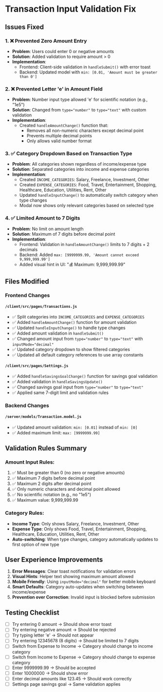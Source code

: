 # Transaction Input Validation Fix

## Issues Fixed

### 1. ❌ Prevented Zero Amount Entry
- **Problem**: Users could enter 0 or negative amounts
- **Solution**: Added validation to require amount > 0
- **Implementation**: 
  - Frontend: Client-side validation in `handleSubmit()` with error toast
  - Backend: Updated model with `min: [0.01, 'Amount must be greater than 0']`

### 2. ❌ Prevented Letter 'e' in Amount Field
- **Problem**: Number input type allowed 'e' for scientific notation (e.g., "1e5")
- **Solution**: Changed from `type="number"` to `type="text"` with custom validation
- **Implementation**: 
  - Created `handleAmountChange()` function that:
    - Removes all non-numeric characters except decimal point
    - Prevents multiple decimal points
    - Only allows valid number format

### 3. ✅ Category Dropdown Based on Transaction Type
- **Problem**: All categories shown regardless of income/expense type
- **Solution**: Separated categories into income and expense categories
- **Implementation**:
  - Created `INCOME_CATEGORIES`: Salary, Freelance, Investment, Other
  - Created `EXPENSE_CATEGORIES`: Food, Travel, Entertainment, Shopping, Healthcare, Education, Utilities, Rent, Other
  - Updated `handleInputChange()` to automatically switch category when type changes
  - Modal now shows only relevant categories based on selected type

### 4. ✅ Limited Amount to 7 Digits
- **Problem**: No limit on amount length
- **Solution**: Maximum of 7 digits before decimal point
- **Implementation**:
  - Frontend: Validation in `handleAmountChange()` limits to 7 digits + 2 decimals
  - Backend: Added `max: [9999999.99, 'Amount cannot exceed 9,999,999.99']`
  - Added visual hint in UI: "💰 Maximum: 9,999,999.99"

## Files Modified

### Frontend Changes

#### `/client/src/pages/Transactions.js`
- ✅ Split categories into `INCOME_CATEGORIES` and `EXPENSE_CATEGORIES`
- ✅ Added `handleAmountChange()` function for amount validation
- ✅ Updated `handleInputChange()` to handle type changes
- ✅ Added amount validation in `handleSubmit()`
- ✅ Changed amount input from `type="number"` to `type="text"` with `inputMode="decimal"`
- ✅ Updated category dropdown to show filtered categories
- ✅ Updated all default category references to use array constants

#### `/client/src/pages/Settings.js`
- ✅ Added `handleSavingsGoalChange()` function for savings goal validation
- ✅ Added validation in `handleSavingsUpdate()`
- ✅ Changed savings goal input from `type="number"` to `type="text"`
- ✅ Applied same 7-digit limit and validation rules

### Backend Changes

#### `/server/models/Transaction.model.js`
- ✅ Updated amount validation: `min: [0.01]` instead of `min: [0]`
- ✅ Added maximum limit: `max: [9999999.99]`

## Validation Rules Summary

### Amount Input Rules:
1. ✅ Must be greater than 0 (no zero or negative amounts)
2. ✅ Maximum 7 digits before decimal point
3. ✅ Maximum 2 digits after decimal point
4. ✅ Only numeric characters and decimal point allowed
5. ✅ No scientific notation (e.g., no "1e5")
6. ✅ Maximum value: 9,999,999.99

### Category Rules:
- **Income Type**: Only shows Salary, Freelance, Investment, Other
- **Expense Type**: Only shows Food, Travel, Entertainment, Shopping, Healthcare, Education, Utilities, Rent, Other
- **Auto-switching**: When type changes, category automatically updates to first option of new type

## User Experience Improvements

1. **Error Messages**: Clear toast notifications for validation errors
2. **Visual Hints**: Helper text showing maximum amount allowed
3. **Mobile Friendly**: Using `inputMode="decimal"` for better mobile keyboard
4. **Smart Defaults**: Category auto-updates when switching between income/expense
5. **Prevention over Correction**: Invalid input is blocked before submission

## Testing Checklist

- [ ] Try entering 0 amount → Should show error toast
- [ ] Try entering negative amount → Should be rejected
- [ ] Try typing letter 'e' → Should not appear
- [ ] Try entering 12345678 (8 digits) → Should be limited to 7 digits
- [ ] Switch from Expense to Income → Category should change to income category
- [ ] Switch from Income to Expense → Category should change to expense category
- [ ] Enter 9999999.99 → Should be accepted
- [ ] Enter 10000000 → Should show error
- [ ] Enter decimal amounts like 123.45 → Should work correctly
- [ ] Settings page savings goal → Same validation applies

